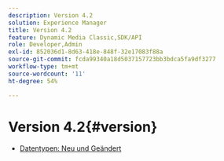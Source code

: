 ```yaml
---
description: Version 4.2
solution: Experience Manager
title: Version 4.2
feature: Dynamic Media Classic,SDK/API
role: Developer,Admin
exl-id: 852036d1-8d63-418e-848f-32e17083f88a
source-git-commit: fcda99340a18d5037157723bb3bdca5fa9df3277
workflow-type: tm+mt
source-wordcount: '11'
ht-degree: 54%

---
```


# Version 4.2{#version}

* [Datentypen: Neu und Geändert](r-4-2-types.md)
